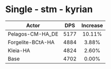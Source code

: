 # Single - stm - kyrian
| Actor | DPS | Increase |
|---|:---:|:---:|
|Pelagos-CM-HA_DE|5177|10.11%|
|Forgelite-BCtA-HA|4884|3.88%|
|Kleia-HA|4824|2.60%|
|Base|4702|0.00%|

